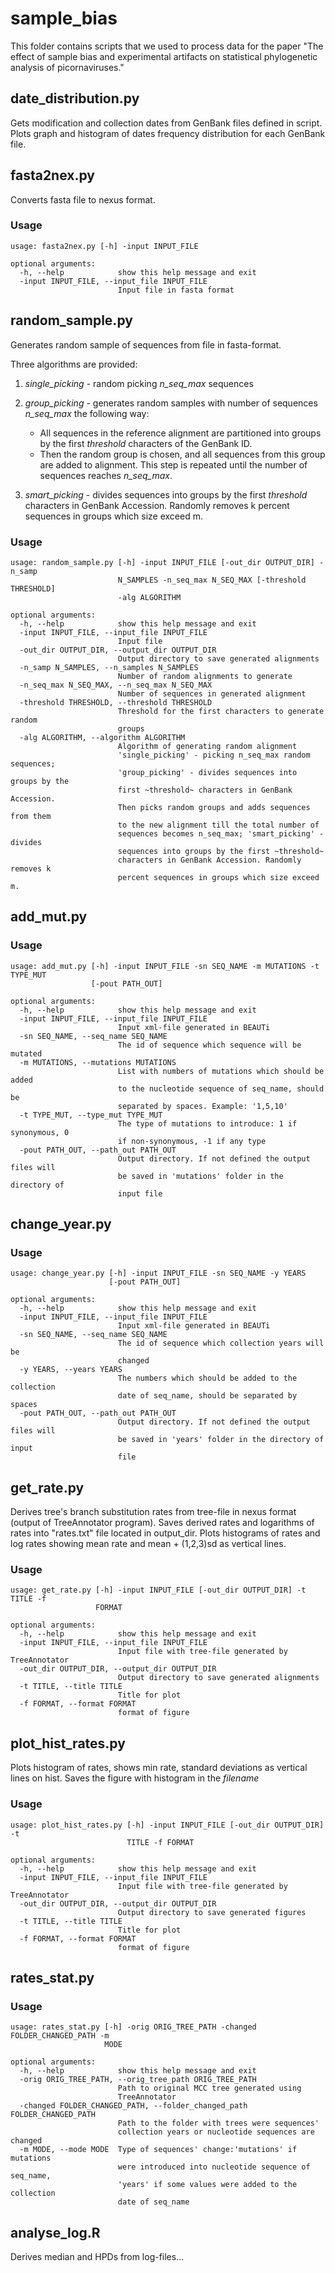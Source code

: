 # sample_bias

This folder contains scripts that we used to process data for the paper "The effect of sample bias and experimental artifacts on statistical phylogenetic analysis of picornaviruses."

## date_distribution.py

Gets modification and collection dates from GenBank files defined in script. Plots graph and histogram of dates frequency distribution for each GenBank file.

## fasta2nex.py

Converts fasta file to nexus format.

### Usage

```
usage: fasta2nex.py [-h] -input INPUT_FILE

optional arguments:
  -h, --help            show this help message and exit
  -input INPUT_FILE, --input_file INPUT_FILE
                        Input file in fasta format
```


## random_sample.py

Generates random sample of sequences from file in fasta-format.

Three algorithms are provided:
1) *single_picking* - random picking *n_seq_max* sequences

2) *group_picking* - generates random samples with number of sequences *n_seq_max* the following way:

    * All sequences in the reference alignment are partitioned into groups by
    the first *threshold* characters of the GenBank ID.
    * Then the random group is chosen, and all sequences from this group are
    added to alignment. This step is repeated until the number of sequences reaches
    *n_seq_max*.
3) *smart_picking* -  divides sequences into groups by the first *threshold*
 characters in GenBank Accession. Randomly removes k percent sequences in groups which size exceed m.
    
### Usage

```
usage: random_sample.py [-h] -input INPUT_FILE [-out_dir OUTPUT_DIR] -n_samp
                        N_SAMPLES -n_seq_max N_SEQ_MAX [-threshold THRESHOLD]
                        -alg ALGORITHM

optional arguments:
  -h, --help            show this help message and exit
  -input INPUT_FILE, --input_file INPUT_FILE
                        Input file
  -out_dir OUTPUT_DIR, --output_dir OUTPUT_DIR
                        Output directory to save generated alignments
  -n_samp N_SAMPLES, --n_samples N_SAMPLES
                        Number of random alignments to generate
  -n_seq_max N_SEQ_MAX, --n_seq_max N_SEQ_MAX
                        Number of sequences in generated alignment
  -threshold THRESHOLD, --threshold THRESHOLD
                        Threshold for the first characters to generate random
                        groups
  -alg ALGORITHM, --algorithm ALGORITHM
                        Algorithm of generating random alignment
                        'single_picking' - picking n_seq_max random sequences;
                        'group_picking' - divides sequences into groups by the
                        first ~threshold~ characters in GenBank Accession.
                        Then picks random groups and adds sequences from them
                        to the new alignment till the total number of
                        sequences becomes n_seq_max; 'smart_picking' - divides
                        sequences into groups by the first ~threshold~
                        characters in GenBank Accession. Randomly removes k
                        percent sequences in groups which size exceed m.
```


## add_mut.py

### Usage

```
usage: add_mut.py [-h] -input INPUT_FILE -sn SEQ_NAME -m MUTATIONS -t TYPE_MUT
                  [-pout PATH_OUT]

optional arguments:
  -h, --help            show this help message and exit
  -input INPUT_FILE, --input_file INPUT_FILE
                        Input xml-file generated in BEAUTi
  -sn SEQ_NAME, --seq_name SEQ_NAME
                        The id of sequence which sequence will be mutated
  -m MUTATIONS, --mutations MUTATIONS
                        List with numbers of mutations which should be added
                        to the nucleotide sequence of seq_name, should be
                        separated by spaces. Example: '1,5,10'
  -t TYPE_MUT, --type_mut TYPE_MUT
                        The type of mutations to introduce: 1 if synonymous, 0
                        if non-synonymous, -1 if any type
  -pout PATH_OUT, --path_out PATH_OUT
                        Output directory. If not defined the output files will
                        be saved in 'mutations' folder in the directory of
                        input file
```

## change_year.py

### Usage

```
usage: change_year.py [-h] -input INPUT_FILE -sn SEQ_NAME -y YEARS
                      [-pout PATH_OUT]

optional arguments:
  -h, --help            show this help message and exit
  -input INPUT_FILE, --input_file INPUT_FILE
                        Input xml-file generated in BEAUTi
  -sn SEQ_NAME, --seq_name SEQ_NAME
                        The id of sequence which collection years will be
                        changed
  -y YEARS, --years YEARS
                        The numbers which should be added to the collection
                        date of seq_name, should be separated by spaces
  -pout PATH_OUT, --path_out PATH_OUT
                        Output directory. If not defined the output files will
                        be saved in 'years' folder in the directory of input
                        file
```

## get_rate.py

Derives tree's branch substitution rates from tree-file in nexus format (output of TreeAnnotator program). 
Saves derived rates and logarithms of rates into "rates.txt" file located in output_dir.
 Plots histograms of rates and log rates showing mean rate and mean + (1,2,3)sd as vertical lines.

### Usage

```
usage: get_rate.py [-h] -input INPUT_FILE [-out_dir OUTPUT_DIR] -t TITLE -f
                   FORMAT

optional arguments:
  -h, --help            show this help message and exit
  -input INPUT_FILE, --input_file INPUT_FILE
                        Input file with tree-file generated by TreeAnnotator
  -out_dir OUTPUT_DIR, --output_dir OUTPUT_DIR
                        Output directory to save generated alignments
  -t TITLE, --title TITLE
                        Title for plot
  -f FORMAT, --format FORMAT
                        format of figure
```

## plot_hist_rates.py

Plots histogram of rates, shows min rate, standard deviations as vertical lines on hist. Saves the figure with histogram in the *filename*

### Usage

```
usage: plot_hist_rates.py [-h] -input INPUT_FILE [-out_dir OUTPUT_DIR] -t
                          TITLE -f FORMAT

optional arguments:
  -h, --help            show this help message and exit
  -input INPUT_FILE, --input_file INPUT_FILE
                        Input file with tree-file generated by TreeAnnotator
  -out_dir OUTPUT_DIR, --output_dir OUTPUT_DIR
                        Output directory to save generated figures
  -t TITLE, --title TITLE
                        Title for plot
  -f FORMAT, --format FORMAT
                        format of figure
```

## rates_stat.py


### Usage

```
usage: rates_stat.py [-h] -orig ORIG_TREE_PATH -changed FOLDER_CHANGED_PATH -m
                     MODE

optional arguments:
  -h, --help            show this help message and exit
  -orig ORIG_TREE_PATH, --orig_tree_path ORIG_TREE_PATH
                        Path to original MCC tree generated using
                        TreeAnnotator
  -changed FOLDER_CHANGED_PATH, --folder_changed_path FOLDER_CHANGED_PATH
                        Path to the folder with trees were sequences'
                        collection years or nucleotide sequences are changed
  -m MODE, --mode MODE  Type of sequences' change:'mutations' if mutations
                        were introduced into nucleotide sequence of seq_name,
                        'years' if some values were added to the collection
                        date of seq_name
```

## analyse_log.R

Derives median and HPDs from log-files...